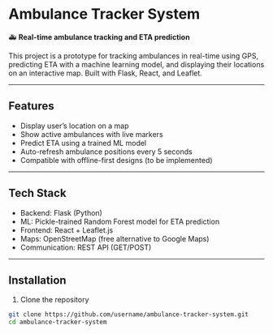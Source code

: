# Ambulance Tracker System

🚑 **Real-time ambulance tracking and ETA prediction**

This project is a prototype for tracking ambulances in real-time using GPS, predicting ETA with a machine learning model, and displaying their locations on an interactive map. Built with Flask, React, and Leaflet.

---

## Features
- Display user’s location on a map
- Show active ambulances with live markers
- Predict ETA using a trained ML model
- Auto-refresh ambulance positions every 5 seconds
- Compatible with offline-first designs (to be implemented)

---

## Tech Stack
- Backend: Flask (Python)
- ML: Pickle-trained Random Forest model for ETA prediction
- Frontend: React + Leaflet.js
- Maps: OpenStreetMap (free alternative to Google Maps)
- Communication: REST API (GET/POST)

---

## Installation

1. Clone the repository
```bash
git clone https://github.com/username/ambulance-tracker-system.git
cd ambulance-tracker-system
